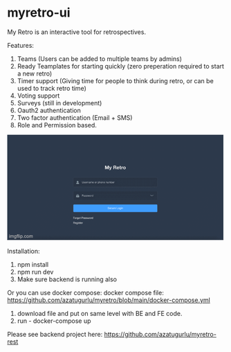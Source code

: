 # myretro-ui


My Retro is an interactive tool for retrospectives. 

Features:
1. Teams (Users can be added to multiple teams by admins)
2. Ready Teamplates for starting quickly (zero preperation required to start a new retro)
3. Timer support (Giving time for people to think during retro, or can be used to track retro time)
4. Voting support
5. Surveys (still in development)
6. Oauth2 authentication
7. Two factor authentication (Email + SMS)
8. Role and Permission based.


![Demo](https://github.com/azatugurlu/myretro-ui/blob/9abcb4a16d20742110a94c011538a774e9044133/635lyq.gif)


Installation:
1. npm install
2. npm run dev
3. Make sure backend is running also


Or you can use docker compose:
docker compose file: https://github.com/azatugurlu/myretro/blob/main/docker-compose.yml
1. download file and put on same level with BE and FE code.
2. run - docker-compose up


Please see backend project here: https://github.com/azatugurlu/myretro-rest

